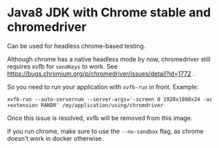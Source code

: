 # Java8 JDK with Chrome stable and chromedriver

Can be used for headless chrome-based testing.

Although chrome has a native headless mode by now, chromedriver
still requires xvfb for `sendKeys` to work.
See https://bugs.chromium.org/p/chromedriver/issues/detail?id=1772 .

So you need to run your application with `xvfb-run` in front.
Example:

    xvfb-run --auto-servernum --server-args='-screen 0 1920x1080x24 -ac +extension RANDR' /my/application/using/chromdriver

Once this issue is resolved, xvfb will be removed from this image.

If you run chrome, make sure to use the `--no-sandbox` flag, as chrome doesn't work in docker otherwise.




